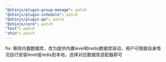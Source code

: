 ```yaml
---
"@zhinjs/plugin-group-manage": patch
"@zhinjs/plugin-schedule": patch
"@zhinjs/plugin-qa": patch
"@zhinjs/core": patch
"test": patch
"zhin": patch
---
```


fix: 移除内置数据库，改为提供内置level和redis数据库驱动，用户可根据自身情况自行安装level或redis到本地，选择对应数据库适配器即可
